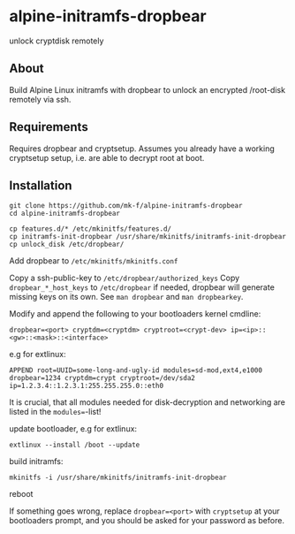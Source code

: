 # alpine-initramfs-dropbear
unlock cryptdisk remotely

## About

Build Alpine Linux initramfs with dropbear to unlock an encrypted /root-disk remotely via ssh.

## Requirements
Requires dropbear and cryptsetup. Assumes you already have a working cryptsetup setup, i.e. are able
to decrypt root at boot.

## Installation

```
git clone https://github.com/mk-f/alpine-initramfs-dropbear
cd alpine-initramfs-dropbear
```

```
cp features.d/* /etc/mkinitfs/features.d/
cp initramfs-init-dropbear /usr/share/mkinitfs/initramfs-init-dropbear
cp unlock_disk /etc/dropbear/
```

Add dropbear to `/etc/mkinitfs/mkinitfs.conf`

Copy a ssh-public-key to `/etc/dropbear/authorized_keys`
Copy `dropbear_*_host_keys` to `/etc/dropbear` if needed, dropbear will generate
missing keys on its own. See `man dropbear` and `man dropbearkey`.

Modify and append the following to your bootloaders kernel cmdline:
```
dropbear=<port> cryptdm=<cryptdm> cryptroot=<crypt-dev> ip=<ip>::<gw>::<mask>::<interface>
```

e.g for extlinux:

```
APPEND root=UUID=some-long-and-ugly-id modules=sd-mod,ext4,e1000 dropbear=1234 cryptdm=crypt cryptroot=/dev/sda2 ip=1.2.3.4::1.2.3.1:255.255.255.0::eth0
```

It is crucial, that all modules needed for disk-decryption and networking are listed in the
`modules=`-list!

update bootloader, e.g for extlinux:
```
extlinux --install /boot --update
```
build initramfs:
```
mkinitfs -i /usr/share/mkinitfs/initramfs-init-dropbear
```
reboot

If something goes wrong, replace `dropbear=<port>` with `cryptsetup` at your
bootloaders prompt, and you should be asked for your password as before.
